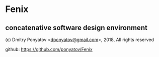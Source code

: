 # Fenix
## concatenative software design environment

(c) Dmitry Ponyatov <<dponyatov@gmail.com>>, 2018, All rights reserved

github: https://github.com/ponyatov/Fenix
